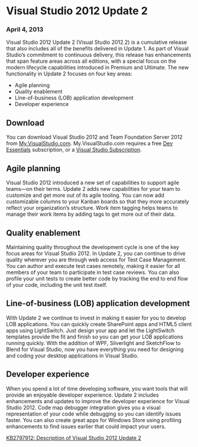﻿---
ms.TocTitle: April 4
Title: Visual Studio 2012 Update 2
Description: Visual Studio 2012 Update 2 (Visual Studio 2012.2) is a cumulative release that includes Update 1, and new enhancements in several areas.
ms.ContentId: f93c3f11-60ff-423a-aa7c-046f0185f3e3
ms.author: reshmim
---

# Visual Studio 2012 Update 2

### April 4, 2013

Visual Studio 2012 Update 2 (Visual Studio 2012.2) is a cumulative release that also includes all of the benefits delivered in Update 1. As part of Visual Studio’s commitment to continuous delivery, this release has enhancements that span feature areas across all editions, with a special focus on the modern lifecycle capabilities introduced in Premium and Ultimate. The new functionality in Update 2 focuses on four key areas:

- Agile planning
- Quality enablement
- Line-of-business (LOB) application development
- Developer experience

## Download
You can download Visual Studio 2012 and Team Foundation Server 2012 from [My.VisualStudio.com](https://www.visualstudio.com/vs/older-downloads/). My.VisualStudio.com requires a free [Dev Essentials](https://www.visualstudio.com/dev-essentials/) subscription, or a [Visual Studio Subscription](https://www.visualstudio.com/subscriptions/).

## Agile planning

Visual Studio 2012 introduced a new set of capabilities to support agile teams—on their terms. Update 2 adds new capabilities for your team to customize and get more out of its agile tooling. You can now add customizable columns to your Kanban boards so that they more accurately reflect your organization’s structure. Work item tagging helps teams to manage their work items by adding tags to get more out of their data.

## Quality enablement

Maintaining quality throughout the development cycle is one of the key focus areas for Visual Studio 2012. In Update 2, you can continue to drive quality wherever you are through web access for Test Case Management. You can author and execute test cases remotely, making it easier for all members of your team to participate in test case reviews. You can also profile your unit tests to create better code by tracking the end to end flow of your code, including the unit test itself.

## Line-of-business (LOB) application development

With Update 2 we continue to invest in making it easier for you to develop LOB applications. You can quickly create SharePoint apps and HTML5 client apps using LightSwitch. Just design your app and let the LightSwitch templates provide the fit and finish so you can get your LOB applications running quickly. With the addition of WPF, Silverlight and SketchFlow to Blend for Visual Studio, now you have everything you need for designing and coding your desktop applications in Visual Studio.

## Developer experience

When you spend a lot of time developing software, you want tools that will provide an enjoyable developer experience. Update 2 includes enhancements and updates to improve the developer experience for Visual Studio 2012. Code map debugger integration gives you a visual representation of your code while debugging so you can identify issues faster. You can also create great apps for Windows Store using profiling enhancements to find issues earlier that could impact your users.

[KB2797912: Description of Visual Studio 2012 Update 2](http://support.microsoft.com/kb/2797912)
